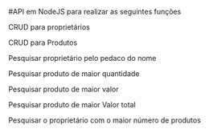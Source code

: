 #API em NodeJS para realizar as seguintes funções

CRUD para proprietários

CRUD para Produtos

Pesquisar proprietário pelo pedaco do nome

Pesquisar produto de maior quantidade

Pesquisar produto de maior valor

Pesquisar produto de maior Valor total 

Pesquisar o proprietário com o maior número de produtos
